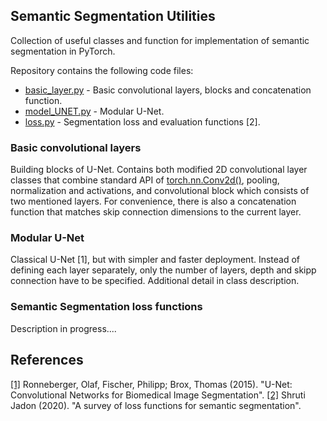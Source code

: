 <h2>Semantic Segmentation Utilities</h2>

Collection of useful classes and function for implementation of
semantic segmentation in PyTorch.

Repository contains the following code files:
- [basic_layer.py](https://github.com/Sergo2020/Segment_utils_pytorch/blob/master/basic_layers.py) - Basic convolutional layers, blocks and concatenation function.
- [model_UNET.py](https://github.com/Sergo2020/Segment_utils_pytorch/blob/master/model_UNET.py) - Modular U-Net.
- [loss.py](https://github.com/Sergo2020/Segment_utils_pytorch/blob/master/loss.py) - Segmentation loss and evaluation functions [2].


<h3>Basic convolutional layers</h3>

Building blocks of U-Net. 
Contains both modified 2D convolutional layer classes that combine standard API of [torch.nn.Conv2d()](https://pytorch.org/docs/stable/generated/torch.nn.Conv2d.html),
pooling, normalization and activations, and convolutional block which consists of two mentioned layers.
For convenience, there is also a concatenation function that matches skip connection dimensions to the current layer.

<h3>Modular U-Net</h3>

Classical U-Net [1], but with simpler and faster deployment. Instead of defining each layer separately,
only the number of layers, depth and skipp connection have to be specified. Additional detail in 
class description.


<h3>Semantic Segmentation loss functions</h3>

Description in progress....



<h2>References</h2>

[[1]](https://arxiv.org/abs/1505.04597) Ronneberger, Olaf, Fischer, Philipp; Brox, Thomas (2015). "U-Net: Convolutional Networks for Biomedical Image Segmentation".
[[2]](https://arxiv.org/abs/2006.14822) Shruti Jadon (2020). "A survey of loss functions for semantic segmentation".
